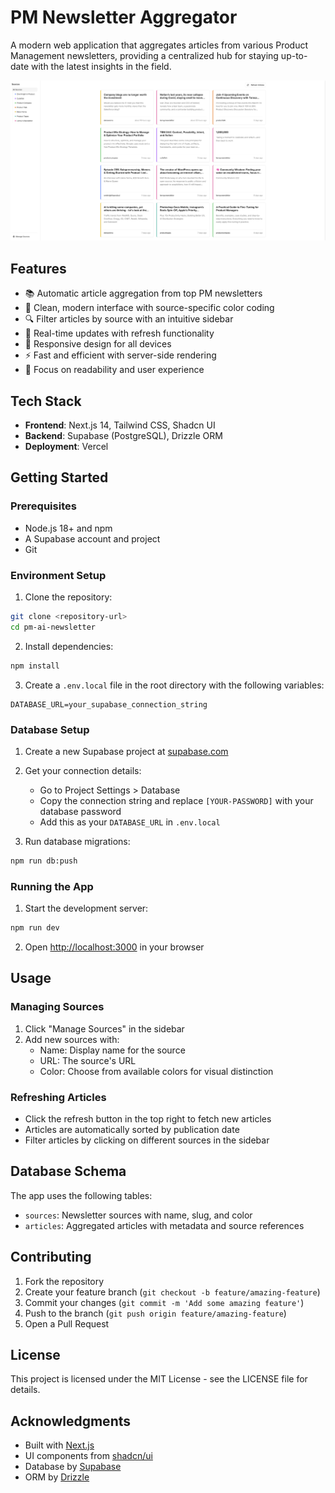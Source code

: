 # PM Newsletter Aggregator

A modern web application that aggregates articles from various Product Management newsletters, providing a centralized hub for staying up-to-date with the latest insights in the field.

![PM & AI Newsletter Aggregator](screenshot.png)

## Features

- 📚 Automatic article aggregation from top PM newsletters
- 🎨 Clean, modern interface with source-specific color coding
- 🔍 Filter articles by source with an intuitive sidebar
- 🔄 Real-time updates with refresh functionality
- 📱 Responsive design for all devices
- ⚡ Fast and efficient with server-side rendering
- 🎯 Focus on readability and user experience

## Tech Stack

- **Frontend**: Next.js 14, Tailwind CSS, Shadcn UI
- **Backend**: Supabase (PostgreSQL), Drizzle ORM
- **Deployment**: Vercel

## Getting Started

### Prerequisites

- Node.js 18+ and npm
- A Supabase account and project
- Git

### Environment Setup

1. Clone the repository:
```bash
git clone <repository-url>
cd pm-ai-newsletter
```

2. Install dependencies:
```bash
npm install
```

3. Create a `.env.local` file in the root directory with the following variables:
```env
DATABASE_URL=your_supabase_connection_string
```

### Database Setup

1. Create a new Supabase project at [supabase.com](https://supabase.com)

2. Get your connection details:
   - Go to Project Settings > Database
   - Copy the connection string and replace `[YOUR-PASSWORD]` with your database password
   - Add this as your `DATABASE_URL` in `.env.local`

3. Run database migrations:
```bash
npm run db:push
```

### Running the App

1. Start the development server:
```bash
npm run dev
```

2. Open [http://localhost:3000](http://localhost:3000) in your browser

## Usage

### Managing Sources

1. Click "Manage Sources" in the sidebar
2. Add new sources with:
   - Name: Display name for the source
   - URL: The source's URL
   - Color: Choose from available colors for visual distinction

### Refreshing Articles

- Click the refresh button in the top right to fetch new articles
- Articles are automatically sorted by publication date
- Filter articles by clicking on different sources in the sidebar

## Database Schema

The app uses the following tables:

- `sources`: Newsletter sources with name, slug, and color
- `articles`: Aggregated articles with metadata and source references

## Contributing

1. Fork the repository
2. Create your feature branch (`git checkout -b feature/amazing-feature`)
3. Commit your changes (`git commit -m 'Add some amazing feature'`)
4. Push to the branch (`git push origin feature/amazing-feature`)
5. Open a Pull Request

## License

This project is licensed under the MIT License - see the LICENSE file for details.

## Acknowledgments

- Built with [Next.js](https://nextjs.org/)
- UI components from [shadcn/ui](https://ui.shadcn.com/)
- Database by [Supabase](https://supabase.com/)
- ORM by [Drizzle](https://orm.drizzle.team/)
